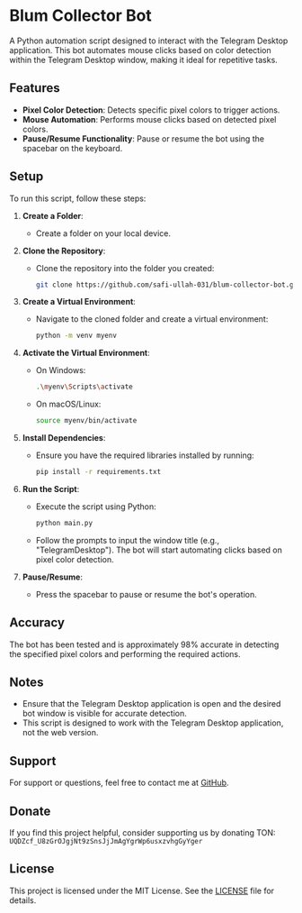 # Blum Collector Bot

A Python automation script designed to interact with the Telegram Desktop application. This bot automates mouse clicks based on color detection within the Telegram Desktop window, making it ideal for repetitive tasks.

## Features

- **Pixel Color Detection**: Detects specific pixel colors to trigger actions.
- **Mouse Automation**: Performs mouse clicks based on detected pixel colors.
- **Pause/Resume Functionality**: Pause or resume the bot using the spacebar on the keyboard.

## Setup

To run this script, follow these steps:

1. **Create a Folder**:
   - Create a folder on your local device.

2. **Clone the Repository**:
   - Clone the repository into the folder you created:
     ```bash
     git clone https://github.com/safi-ullah-031/blum-collector-bot.git
     ```

3. **Create a Virtual Environment**:
   - Navigate to the cloned folder and create a virtual environment:
     ```bash
     python -m venv myenv
     ```

4. **Activate the Virtual Environment**:
   - On Windows:
     ```bash
     .\myenv\Scripts\activate
     ```
   - On macOS/Linux:
     ```bash
     source myenv/bin/activate
     ```

5. **Install Dependencies**:
   - Ensure you have the required libraries installed by running:
     ```bash
     pip install -r requirements.txt
     ```

6. **Run the Script**:
   - Execute the script using Python:
     ```bash
     python main.py
     ```
   - Follow the prompts to input the window title (e.g., "TelegramDesktop"). The bot will start automating clicks based on pixel color detection.

7. **Pause/Resume**:
   - Press the spacebar to pause or resume the bot's operation.

## Accuracy

The bot has been tested and is approximately 98% accurate in detecting the specified pixel colors and performing the required actions.

## Notes

- Ensure that the Telegram Desktop application is open and the desired bot window is visible for accurate detection.
- This script is designed to work with the Telegram Desktop application, not the web version.

## Support

For support or questions, feel free to contact me at [GitHub](https://github.com/safi-ullah-031).

## Donate

If you find this project helpful, consider supporting us by donating TON:
`UQDZcf_U8zGrOJgjNt9zSnsJjJmAgYgrWp6usxzvhgGyYger`

## License

This project is licensed under the MIT License. See the [LICENSE](LICENSE) file for details.

